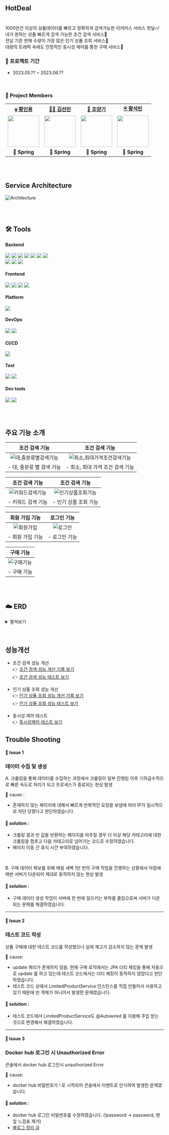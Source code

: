 ## HotDeal

### 

<br/>
1000만건 이상의 상품데이터를 빠르고 정확하게 검색가능한 이커머스 서비스 핫딜🔥!<br>
내가 원하는 상품 빠르게 검색 가능한 조건 검색 서비스🔎<br>
전날 기준 판매 수량이 가장 많은 인기 상품 조회 서비스🔎<br>
대량의 트래픽 속에도 안정적인 동시성 제어를 통한 구매 서비스🛒
<br/>

### 📆 프로젝트 기간

- 2023.05.?? ~ 2023.06.??

<br/>

###  🐾 Project Members 

<table>
   <tr>
    <td align="center"><b><a href="https://github.com/InyongHwang">💀 황인용</a></b></td>
    <td align="center"><b><a href="https://github.com/seonminKim1122">👨‍⚕️ 김선민</a></b></td>
    <td align="center"><b><a href="https://github.com/Joyanggi">🦇 조양기</a></b></td>
    <td align="center"><b><a href="https://github.com/SeokBin02">🃏 황석빈</a></b></td>
  </tr>
  <tr>
    <td align="center"><a href="https://github.com/InyongHwang"><img src="https://avatars.githubusercontent.com/u/123296558?v=4" width="100px" /></a></td>
    <td align="center"><a href="https://github.com/seonminKim1122"><img src="https://avatars.githubusercontent.com/u/124031561?v=4" width="100px" /></a></td>
    <td align="center"><a href="https://github.com/Joyanggi"><img src="https://avatars.githubusercontent.com/u/95532786?s=96&v=4" width="100px" /></a></td>
    <td align="center"><a href="https://github.com/SeokBin02"><img src="https://avatars.githubusercontent.com/u/121082974?v=4" width="100px" /></a></td>
  </tr>
  <tr>
    <td align="center"><b>🌱 Spring</b></td>
    <td align="center"><b>🌱 Spring</b></td>
    <td align="center"><b>🌱 Spring</b></td>
    <td align="center"><b>🌱 Spring</b></td>
  </tr>
</table>

<br/>
<br/>

## Service Architecture

![Architecture](https://github.com/InyongHwang/HotDeal/assets/95532786/0952d469-846d-419a-bbc1-fbc87008a416)

<br/>
<br/>

## 🛠 Tools

#### Backend

<p>
  <img src="https://img.shields.io/badge/Java-007396?style=for-the-badge&logo=Java&logoColor=white"/>
  <img src="https://img.shields.io/badge/SpringBoot-6DB33F?style=for-the-badge&logo=SpringBoot&logoColor=white">
  <img src="https://img.shields.io/badge/SpringSecurity-6DB33F?style=for-the-badge&logo=SpringSecurity&logoColor=white">
  <img src="https://img.shields.io/badge/SpringBatch-6DB33F?style=for-the-badge&logo=SpringBatch&logoColor=white">
  <img src="https://img.shields.io/badge/Python-3776AB?style=for-the-badge&logo=Python&logoColor=white">
  <img src="https://img.shields.io/badge/gradle-02303A?style=for-the-badge&logo=gradle&logoColor=white">
  <img src="https://img.shields.io/badge/QueryDSL-5A29E4?style=for-the-badge&logo=QueryDSL&logoColor=white">
  <br>
  <img src="https://img.shields.io/badge/MySQL-4479A1?style=for-the-badge&logo=MySQL&logoColor=white">
  <img src="https://img.shields.io/badge/Redis-DC382D?style=for-the-badge&logo=Redis&logoColor=white">
  <img src="https://img.shields.io/badge/AmazonRDS-527FFF?style=for-the-badge&logo=AmazonRDS&logoColor=white">
</p>

#### Frontend

<p>
  <img src="https://img.shields.io/badge/HTML5-E34F26?style=for-the-badge&logo=HTML5&logoColor=white"/>
  <img src="https://img.shields.io/badge/CSS3-1572B6?style=for-the-badge&logo=CSS3&logoColor=white"/>
  <img src="https://img.shields.io/badge/JavaScript-F7DF1E?style=for-the-badge&logo=JavaScript&logoColor=white"/>
  <img src="https://img.shields.io/badge/Axios-5A29E4?style=for-the-badge&logo=Axios&logoColor=white"/>
</p>

#### Platform

<p>
  <img src="https://img.shields.io/badge/Ubuntu-E95420?style=for-the-badge&logo=Ubuntu&logoColor=white"/>
</p>

#### DevOps

<p>
  <img src="https://img.shields.io/badge/AmazonEC2-FF9900?style=for-the-badge&logo=AmazonEC2&logoColor=white" > 
  <img src="https://img.shields.io/badge/Docker-2496ED?style=for-the-badge&logo=Docker&logoColor=white">
</p>

#### CI/CD

<p>
  <img src="https://img.shields.io/badge/GitHubActions-2088FF?style=for-the-badge&logo=GitHubActions&logoColor=white" > 
</p>

#### Test

<p>
  <img src="https://img.shields.io/badge/JUnit5-25A162?style=for-the-badge&logo=JUnit5&logoColor=white" > 
  <img src="https://img.shields.io/badge/ApacheJMeter-D22128?style=for-the-badge&logo=ApacheJMeter&logoColor=white" >
</p>

#### Dev tools

<p> 
  <img src="https://img.shields.io/badge/git-%23F05033.svg?style=for-the-badge&logo=git&logoColor=white">
  <img src="https://img.shields.io/badge/github-%23121011.svg?style=for-the-badge&logo=github&logoColor=white">
</p>

<br>
<br>

## 주요 기능 소개 

| 조건 검색 기능 | 조건 검색 기능 |
|:-------:|:-------------------------------------------------------------------------------------------------------------:|
| ![대,중분류별검색기능](https://github.com/InyongHwang/HotDeal/assets/95532786/e6792240-6799-4990-bb8f-906ab437d6fc) | ![최소,최대가격조건검색기능](https://github.com/InyongHwang/HotDeal/assets/95532786/3d1a8ab6-2cf5-4b2b-af50-558166d98a6a) |
| - 대, 중분류 별 검색 기능 | - 최소, 최대 가격 조건 검색 기능 |

| 조건 검색 기능 | 조건 검색 기능 |
|:----------------------------------------------------------------------------------------------------------------:|:--------------------------------:|
| ![키워드검색기능](https://github.com/InyongHwang/HotDeal/assets/95532786/8dc30315-b0df-4b46-b7ae-ee50b45b7865) | ![인기상품조회기능](https://github.com/InyongHwang/HotDeal/assets/95532786/10e7349e-e9e3-46f2-8c82-efa789eba822)|
| - 키워드 검색 기능 | - 인기 상품 조회 기능 |

| 회원 가입 기능 | 로그인 기능 |
|:----------------------------------------------------------------------------------------------------------------:|:--------------------------------:|
| ![회원가입](https://github.com/InyongHwang/HotDeal/assets/95532786/1636a051-c295-4f5a-a84d-f192544ef7bd) | ![로그인](https://github.com/InyongHwang/HotDeal/assets/95532786/de79647d-ae21-4dd6-a4f0-8195b5a8cac3)|
| - 회원 가입 기능 | - 로그인 기능 |

| 구매 기능 |
|:-----------------------------------------------------------------------------------------------------------------:|
| ![구매기능](https://github.com/InyongHwang/HotDeal/assets/95532786/0d8c3d34-4b7b-4dc5-9b74-87250f02b82c) |
| - 구매 기능 |

<br/>
<br/>

## ☁️ ERD 
<details>
<summary> 펼쳐보기 </summary>
<div markdown="1">  

![ERD](https://github.com/InyongHwang/HotDeal/assets/95532786/ac778bb7-2ac1-44b0-a870-90713b64a549)

</div>
</details>

<br>
<br>

## 성능개선

- 조건 검색 성능 개선  
  👉 <a href="https://hot-deal.notion.site/70149f6f68664dfb9a22b8d44af6c790?pvs=4" target="_blank"> 조건 검색 성능 개선 기록 보기 </a>
  <br>
  👉 <a href="https://hot-deal.notion.site/7f4804e057a74118ad6413d0c2c0791e?pvs=4" target="_blank"> 조건 검색 성능 테스트 보기 </a>

- 인기 상품 조회 성능 개선  
  👉 <a href="https://hot-deal.notion.site/a1a841de8b3b4269a6210c487e502927?pvs=4" target="_blank"> 인기 상품 조회 성능 개선 기록 보기 </a>
  <br>
  👉 <a href="https://hot-deal.notion.site/5c505c74641340b39089100b03e74cbe?pvs=4" target="_blank"> 인기 상품 조회 성능 테스트 보기 </a>

- 동시성 제어 테스트  
  👉 <a href="https://hot-deal.notion.site/fab52cf946cb44d183cb4372c3cae04e?pvs=4" target="_blank"> 동시성제어 테스트 보기 </a>


## Trouble Shooting

#### 🚨 Issue 1
### 데이터 수집 및 생성 

A. 크롤링을 통해 데이터를 수집하는 과정에서 크롤링이 일부 진행된 이후 기하급수적으로 빠른 속도로 처리가 되고 프로세스가 종료되는 현상 발생<br>

🛑 cause : <br>
- 존재하지 않는 페이지에 대해서 빠르게 반복적인 요청을 보냄에 따라 IP가 일시적으로 차단 당했다고 판단하였습니다.

#### 🚥 solution :
- 크롤링 결과 빈 값을 반환하는 페이지를 마주칠 경우 더 이상 해당 카테고리에 대한 크롤링을 멈추고 다음 카테고리로 넘어가는 코드로 수정하였습니다.
- 페이지 이동 간 휴식 시간 부여하였습니다.
<br>

B. 구매 데이터 확보를 위해 매일 새벽 1만 번의 구매 작업을 진행하는 상황에서 아침에 매번 서버가 다운되어 제대로 동작하지 않는 현상 발생<br>
 
#### 🚥 solution : 
- 구매 데이터 생성 작업이 서버에 한 번에 일으키는 부하를 줄임으로써 서버가 다운되는 문제를 해결하였습니다.
<hr/>

#### 🚨 Issue 2
### 테스트 코드 작성  

상품 구매에 대한 테스트 코드를 작성했으나 실제 재고가 감소하지 않는 문제 발생

🛑 cause: <br>
- update 쿼리가 존재하지 않음. 현재 구매 로직에서는 JPA 더티 체킹을 통해 자동으로 update 를 하고 있는데 테스트 코드에서는 더티 체킹이 동작하지 않았다고 판단하였습니다.
- 테스트 코드 상에서 LimitedProductService 인스턴스를 직접 만들어서 사용하고 있기 때문에 빈 객체가 아니어서 발생한 문제였습니다.

#### 🚥 solution :
- 테스트 코드에서 LimitedProductService도 @Autowired 를 이용해 주입 받는 것으로 변경해서 해결하였습니다.

<hr/>

#### 🚨 Issue 3
### Docker hub 로그인 시 Unauthorized Error   

콘솔에서 docker hub 로그인시 unauthorized Error

🛑 cause: <br>
- docker hub 비밀번호가 ! 로 시작되어 콘솔에서 이벤트로 인식하여 발생한 문제였습니다. 

#### 🚥 solution :
- docker hub 로그인 비밀번호를 수정하였습니다. (!password → password, 맨 앞 느낌표 제거)
- <a href="https://2nyongs.tistory.com/108" target="_blank"> 블로그 정리 글 </a>
